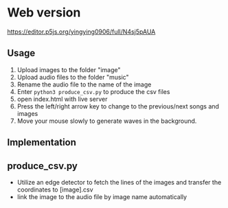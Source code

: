 # Web version

https://editor.p5js.org/yingying0906/full/N4sj5pAUA

## Usage

1. Upload images to the folder "image"
2. Upload audio files to the folder "music"
3. Rename the audio file to the name of the image
4. Enter `python3 produce_csv.py` to produce the csv files
5. open index.html with live server
6. Press the left/right arrow key to change to the previous/next songs and images
7. Move your mouse slowly to generate waves in the background.

## Implementation

## produce_csv.py

- Utilize an edge detector to fetch the lines of the images and transfer the coordinates to [image].csv
- link the image to the audio file by image name automatically
